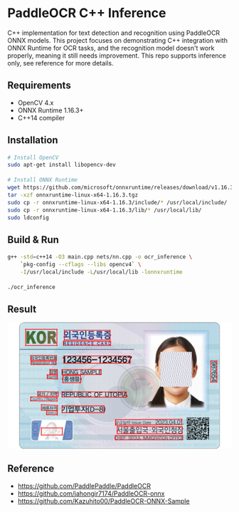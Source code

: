 # PaddleOCR C++ Inference

C++ implementation for text detection and recognition using PaddleOCR ONNX models. This project focuses on demonstrating C++ integration with ONNX Runtime for OCR tasks, and the recognition model doesn't work properly, meaning it still needs improvement. This repo supports inference only, see reference for more details.

## Requirements

- OpenCV 4.x
- ONNX Runtime 1.16.3+
- C++14 compiler

## Installation

```bash
# Install OpenCV
sudo apt-get install libopencv-dev

# Install ONNX Runtime
wget https://github.com/microsoft/onnxruntime/releases/download/v1.16.3/onnxruntime-linux-x64-1.16.3.tgz
tar -xzf onnxruntime-linux-x64-1.16.3.tgz
sudo cp -r onnxruntime-linux-x64-1.16.3/include/* /usr/local/include/
sudo cp -r onnxruntime-linux-x64-1.16.3/lib/* /usr/local/lib/
sudo ldconfig
```

## Build & Run

```bash
g++ -std=c++14 -O3 main.cpp nets/nn.cpp -o ocr_inference \
    `pkg-config --cflags --libs opencv4` \
    -I/usr/local/include -L/usr/local/lib -lonnxruntime

./ocr_inference
```

## Result

![title](assets/2.PNG)

## Reference

- https://github.com/PaddlePaddle/PaddleOCR
- https://github.com/jahongir7174/PaddleOCR-onnx
- https://github.com/Kazuhito00/PaddleOCR-ONNX-Sample
